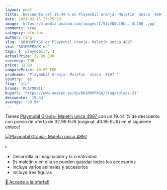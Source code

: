 ```yaml
---
layout: post
title: 'Descuento del 19.44 % en Playmobil Granja- Maletín  única  4897 '
date: 2021-02-15 23:25:29
image: 'https://m.media-amazon.com/images/I/51oVN5u19LL._SL200_.jpg'
comments: true
category: ofertas
author: ring
slug: 'B01M0PPXGK-es Playmobil Granja- Maletín única 4897'
sku: 'B01M0PPXGK-es'
tags: [ 'playmobil', ]
actualPrice: 32.99 EUR
currency: EUR
price: 32.99
comparePrice: 40.95 EUR
prodname: 'Playmobil Granja- Maletín  única  4897 '
country: 'es'
flag: '🇪🇸'
brand: 'PLAYMOBIL'
buyurl: 'https://www.amazon.es/dp/B01M0PPXGK/?tag=tolees-21'
descuento: '19.44'
average: '28.94'
---
```


Tienes [Playmobil Granja- Maletín  única  4897 ](https://www.amazon.es/dp/B01M0PPXGK/?tag=tolees-21) con un 19.44 % de descuento con precio de oferta de 32.99 EUR (original: 40.95 EUR) en el siguiente enlace!

[![Playmobil Granja- Maletín  única  4897 ](https://m.media-amazon.com/images/I/51oVN5u19LL._SL200_.jpg)](https://www.amazon.es/dp/B01M0PPXGK/?tag=tolees-21)

ℹ️:

- Desarrolla la imaginación y la creatividad
- Es maletín y en ella se pueden guardar todos los accesorios
- Incluye varios animales y accesorios
- Incluye tres figuras

[🛒 Accede a la oferta!!](https://www.amazon.es/dp/B01M0PPXGK/?tag=tolees-21)
